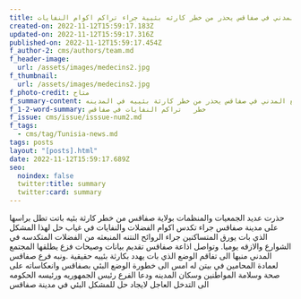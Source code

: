 ```yaml
---
title: المجتمع المدني في صفاقس يحذر من خطر كارثه بئيية جراء تراكم اكوام النفايات
created-on: 2022-11-12T15:59:17.183Z
updated-on: 2022-11-12T15:59:17.316Z
published-on: 2022-11-12T15:59:17.454Z
f_author-2: cms/authors/team.md
f_header-image:
  url: /assets/images/medecins2.jpg
f_thumbnail:
  url: /assets/images/medecins2.jpg
f_photo-credit: متاح
f_summary-content: المجتمع المدني في صفاقس يحذر من خطر كارثة بئييه في المدينه
f_1-2-word-summary: خطر   تراكم النفايات في صفاقس
f_issue: cms/issue/isssue-num2.md
f_tags:
  - cms/tag/Tunisia-news.md
tags: posts
layout: "[posts].html"
date: 2022-11-12T15:59:17.689Z
seo:
  noindex: false
  twitter:title: summary
  twitter:card: summary
---
```

حذرت عديد الجمعيات والمنظمات بولاية صفاقس من خطر كارثة بئيه باتت تطل براسها على مدينة صفاقس جراء تكدس اكوام الفضلات والنفايات في غياب حل لهذا المشكل الذي بات يورق المتساكنين جراء الروائح النتنه المنبعثه من الفضلات المتكدسه في الشوارع والازقه يوميا. وتواصل اذاعة صفاقس تقديم بيانات وصيحات فزع يطلقها المجتمع المدني منبها الى تفاقم الوضع الذي بات يهدد بكارثة بئييه حقيقية .ونبه فرع صفاقس لعمادة المحامين في بيتن له امس الى خطورة الوضع البئي بصفاقس وانعكاساته على صحة وسلامة المواطنين وسكان المدينه ودعا الفرع رئيس الجمهوريه ورئيسه الحكومه الى التدخل العاجل لايجاد حل للمشكل البئي في مدينة صفاقس﻿